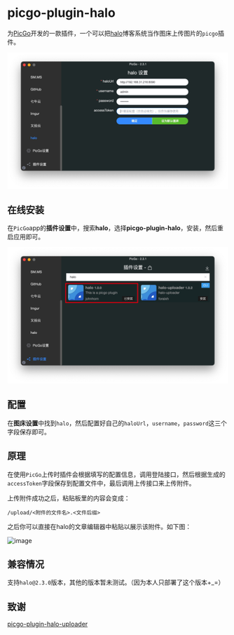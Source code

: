 # picgo-plugin-halo

为[PicGo](https://github.com/Molunerfinn/PicGo)开发的一款插件，一个可以把[halo](https://github.com/halo-dev/halo)博客系统当作图床上传图片的`picgo`插件。

![image](https://github.com/johnhom1024/picgo-plugin-halo/raw/main/example/setting.jpg)

## 在线安装

在`PicGo`app的**插件设置**中，搜索**halo**，选择**picgo-plugin-halo**，安装，然后重启应用即可。

![image](https://github.com/johnhom1024/picgo-plugin-halo/raw/main/example/install.jpg)

## 配置

在**图床设置**中找到`halo`，然后配置好自己的`haloUrl`，`username`，`password`这三个字段保存即可。

## 原理

在使用`PicGo`上传时插件会根据填写的配置信息，调用登陆接口，然后根据生成的`accessToken`字段保存到配置文件中，最后调用上传接口来上传附件。

上传附件成功之后，粘贴板里的内容会变成：

```
/upload/<附件的文件名>.<文件后缀>
```

之后你可以直接在halo的文章编辑器中粘贴以展示该附件。如下图：

![image](https://github.com/johnhom1024/picgo-plugin-halo/raw/main/example/uses.jpg)

## 兼容情况

支持`halo@2.3.0`版本，其他的版本暂未测试。（因为本人只部署了这个版本+_=）

## 致谢

[picgo-plugin-halo-uploader](https://github.com/foraixh/picgo-plugin-halo-uploader)